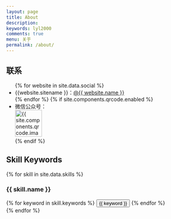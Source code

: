 ```yaml
---
layout: page
title: About
description: 
keywords: lyl2000
comments: true
menu: 关于
permalink: /about/
---
```



## 联系

<ul>
{% for website in site.data.social %}
<li>{{website.sitename }}：<a href="{{ website.url }}" target="_blank">@{{ website.name }}</a></li>
{% endfor %}
<!-- {% if site.url contains 'lyl2000.github.io' %} -->
{% if site.components.qrcode.enabled %}
<li>
微信公众号：<br />
<!-- <img style="height:192px;width:192px;border:1px solid lightgrey;" src="{{ assets_base_url }}/assets/images/qrcode.jpg" alt="{{ site.components.qrcode.image_alt }}" /> -->
<img style="height:72px;width:72px" src="{{ assets_base_url }}/assets/images/qrcode.jpg" alt="{{ site.components.qrcode.image_alt }}" />
</li>
{% endif %}
</ul>


## Skill Keywords

{% for skill in site.data.skills %}
### {{ skill.name }}
<div class="btn-inline">
{% for keyword in skill.keywords %}
<button class="btn btn-outline" type="button">{{ keyword }}</button>
{% endfor %}
</div>
{% endfor %}
